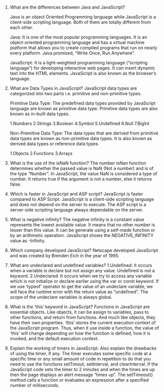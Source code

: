 1. What are the differences between Java and JavaScript?    
   
    Java is an object Oriented Programming language while JavaScript is a client-side scripting language. Both of them are totally different from each other.

    Java: It is one of the most popular programming languages. It is an object-oriented programming language and has a virtual machine platform that allows you to create compiled programs that run on nearly every platform. Java promised, “Write Once, Run Anywhere”.

    JavaScript: It is a light-weighted programming language (“scripting language”) for developing interactive web pages. It can insert dynamic text into the HTML elements. JavaScript is also known as the browser’s language.

3. What are Data Types in JavaScript?
JavaScript data types are categorized into two parts i.e. primitive and non-primitive types.

    Primitive Data Type: The predefined data types provided by JavaScript language are known as primitive data type. Primitive data types are also known as in-built data types.

    1.Numbers
    2.Strings
    3.Boolean
    4.Symbol
    5.Undefined
    6.Null
    7.BigInt

    Non-Premitive Data Type: The data types that are derived from primitive data types are known as non-primitive data types. It is also known as derived data types or reference data types.

    1.Objects
    2.Functions
    3.Arrays

4. What is the use of the isNaN function?
    The number isNan function determines whether the passed value is NaN (Not a number) and is of the type “Number”. In JavaScript, the value NaN is considered a type of number. It returns true if the argument is not a number, else it returns false.

5. Which is faster in JavaScript and ASP script?
    JavaScript is faster compared to ASP Script. JavaScript is a client-side scripting language and does not depend on the server to execute. The ASP script is a server-side scripting language always dependable on the server.

6. What is negative infinity?
    The negative infinity is a constant value represents the lowest available value. It means that no other number is lesser than this value. It can be generate using a self-made function or by an arithmetic operation. JavaScript shows the NEGATIVE_INFINITY value as -Infinity.

7. Which company developed JavaScript?
    Netscape developed JavaScript and was created by Brenden Eich in the year of 1995.

8. What are undeclared and undefined variables?
    1.Undefined: It occurs when a variable is declare but not assign any value. Undefined is not a keyword.
    2.Undeclared: It occurs when we try to access any variable which is not initialize or declare earlier using the var or const keyword. If we use ‘typeof’ operator to get the value of an undeclare variable, we will face the runtime error with the return value as “undefined”. The scope of the undeclare variables is always global.

9. What is the ‘this’ keyword in JavaScript?
    Functions in JavaScript are essential objects. Like objects, it can be assign to variables, pass to other functions, and return from functions. And much like objects, they have their own properties. ‘this’ stores the current execution context of the JavaScript program. Thus, when it use inside a function, the value of ‘this’ will change depending on how the function is defined, how it is invoked, and the default execution context.

18. Explain the working of timers in JavaScript. Also explain the drawbacks of using the timer, if any.
    The timer executes some specific code at a specific time or any small amount of code in repetition to do that you need to use the functions setTimout, setInterval, and clearInterval. If the JavaScript code sets the timer to 2 minutes and when the times are up then the page displays an alert message “times up”. The setTimeout() method calls a function or evaluates an expression after a specified number of milliseconds.
